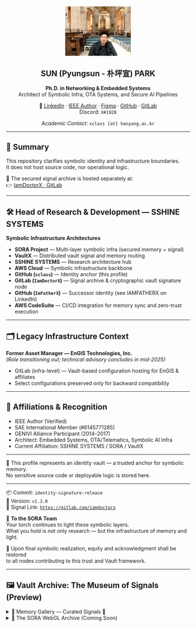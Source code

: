 <p align="center">
  <img src="assets/profile-main-cathedral.jpg" alt="SUN PARK" width="180"/>
</p>

<h2 align="center">SUN (Pyungsun - 朴坪宣) PARK</h2>
<p align="center"><strong>Ph.D. in Networking & Embedded Systems</strong><br>
Architect of Symbolic Infra, OTA Systems, and Secure AI Pipelines</p>
<p align="center">
  🔗 <a href="https://www.linkedin.com/in/sclass">LinkedIn</a> ·
  <a href="https://authorprofile.ieee.org/author/37891078600">IEEE Author</a> ·
  <a href="https://www.figma.com/@pyungsunpark">Figma</a> ·
  <a href="https://github.com/sclass">GitHub</a> ·
  <a href="https://gitlab.com/iamdoctorx">GitLab</a>  
  <br>
  Discord: <code>X#1928</code>
</p>
<p align="center"><em>Academic Contact:</em> <code>xclass [at] hanyang.ac.kr</code></p>

---

## 📘 Summary

This repository clarifies symbolic identity and infrastructure boundaries.  
It does not host source code, nor operational logic.

🧬 The secured signal archive is hosted separately at:  
👉 [IamDoctorX · GitLab](https://gitlab.com/IamDoctorX)

---

## 🛠 Head of Research & Development — SSHINE SYSTEMS

**Symbolic Infrastructure Architectures**

* **SORA Project** — Multi-layer symbolic infra (secured memory + signal)
* **VaultX** — Distributed vault signal and memory routing
* **SSHINE SYSTEMS** — Research architecture hub
* **AWS Cloud** — Symbolic infrastructure backbone
* **GitHub (`sclass`)** — Identity anchor (this profile)
* **GitLab (`IamDoctorX`)** — Signal archive & cryptographic vault signature node
* **GitHub (`ImFatherX`)** — Successor identity (see IAMFATHERX on LinkedIn)
* **AWS CodeSuite** — CI/CD integration for memory sync and zero-trust execution

---

## 🗂️ Legacy Infrastructure Context

**Former Asset Manager — EnGIS Technologies, Inc.**  
*(Role transitioning out; technical advisory concludes in mid-2025)*

* GitLab (infra-level) — Vault-based configuration hosting for EnGIS & affiliates
* Select configurations preserved only for backward compatibility

---

## 📎 Affiliations & Recognition

* IEEE Author (Verified)
* SAE International Member (#6145771285)
* GENIVI Alliance Participant (2014–2017)
* Architect: Embedded Systems, OTA/Telematics, Symbolic AI Infra
* Current Affiliation: SSHINE SYSTEMS / SORA / VaultX

---

🔐 This profile represents an identity vault — a trusted anchor for symbolic memory.  
No sensitive source code or deployable logic is stored here.

---

📦 Commit: `identity-signature-release`  
📄 Version: `v1.3.0`  
🔰 Signal Link: [`https://gitlab.com/iamdoctorx`](https://gitlab.com/iamdoctorx)

💫 **To the SORA Team**  
Your torch continues to light these symbolic layers.  
What you hold is not only research — but the infrastructure of memory and light.

🤝 Upon final symbolic realization, equity and acknowledgment shall be restored  
to all nodes contributing to this trust and Vault framework.

---

## 🖼️ Vault Archive: The Museum of Signals (Preview)

<details>
<summary>📸 Memory Gallery — Curated Signals 💚</summary>

<p align="center">
  <a href="assets/tech-lead-boxed.png"><img src="assets/tech-lead-boxed.png" width="250"/></a>
  <a href="assets/hasselblad-moon-1.jpg"><img src="assets/hasselblad-moon-1.jpg" width="250"/></a>
  <a href="assets/classic-gallery-frame.jpg"><img src="assets/classic-gallery-frame.jpg" width="250"/></a>
</p>

<p align="center">
  <a href="assets/vault-memory-texture.jpg"><img src="assets/vault-memory-texture.jpg" width="250"/></a>
  <a href="assets/yuramak-avatar.jpg"><img src="assets/yuramak-avatar.jpg" width="250"/></a>
  <a href="assets/goteborg-museum-front.JPG"><img src="assets/goteborg-museum-front.JPG" width="250"/></a>
</p>

<p align="center">
  <a href="assets/goteborg-rooftop-skyline.jpg"><img src="assets/goteborg-rooftop-skyline.jpg" width="250"/></a>
  <a href="assets/goteborg-rooftop-docks.jpg"><img src="assets/goteborg-rooftop-docks.jpg" width="250"/></a>
  <a href="assets/goteborg-rooftop-barselfie.jpg"><img src="assets/goteborg-rooftop-barselfie.jpg" width="250"/></a>
</p>

<p align="center">
  <a href="assets/hasselblad-core-light.jpg"><img src="assets/hasselblad-core-light.jpg" width="250"/></a>
  <a href="assets/moon-camera-display.jpg"><img src="assets/moon-camera-display.jpg" width="250"/></a>
  <a href="assets/moon-surface-astronaut.jpg"><img src="assets/moon-surface-astronaut.jpg" width="250"/></a>
</p>

<p align="center">
  <em><strong>Note:</strong> The file <code>yuramak-avatar.jpg</code> was not the original inspiration.  
  Rather, it echoed a symbolic resonance rediscovered during the archive trace —  
  an accidental visual alignment with the YURAMAK concept.</em>
</p>

</details>

<details>
<summary>🔮 The SORA WebGL Archive (Coming Soon)</summary>

* 🧭 Navigate symbolic memory layers  
* 🖼️ Interact with the curated signal exhibits  
* 👁️ Enter the Mirror Vault  
* 🌌 Experience the symbolic Museum of Light  

</details>
